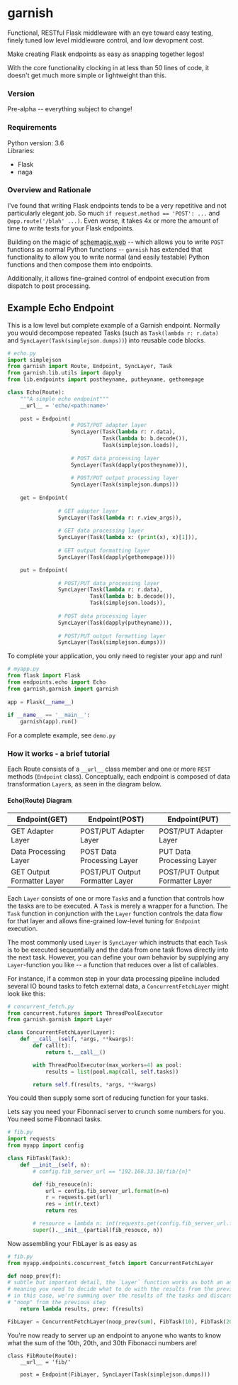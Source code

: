 # garnish
Functional, RESTful Flask middleware with an eye toward easy testing, 
finely tuned low level middleware control, and low devopment cost.
    
Make creating Flask endpoints as easy as snapping together legos!
    
With the core functionality clocking in at less than 50 lines of code, it doesn't 
get much more simple or lightweight than this.

### Version
Pre-alpha -- everything subject to change!  

### Requirements
Python version: 3.6  
Libraries:
  - Flask
  - naga


### Overview and Rationale
I've found that writing Flask endpoints tends to be a very repetitive and not particularly elegant job.  So much `if request.method == 'POST': ...` and `@app.route('/blah' ...)`.  Even worse, it takes 4x or more the amount of time to write tests for your Flask endpoints.   

Building on the magic of [schemagic.web](https://github.com/HiImJayHireMe/schemagic) -- which allows you to write `POST` functions as normal Python functions -- `garnish` has extended that functionality to allow you to write normal (and easily testable) Python functions and then compose them into endpoints.  

Additionally, it allows fine-grained control of endpoint execution from dispatch to post processing.  

## Example Echo Endpoint

This is a low level but complete example of a Garnish endpoint.  Normally you would 
decompose repeated Tasks (such as `Task(lambda r: r.data)` and `SyncLayer(Task(simplejson.dumps))`)
into reusable code blocks.

```Python
# echo.py
import simplejson
from garnish import Route, Endpoint, SyncLayer, Task
from garnish.lib.utils import dapply
from lib.endpoints import postheyname, putheyname, gethomepage  

class Echo(Route):
    """A simple echo endpoint"""
    __url__ = 'echo/<path:name>'
  
    post = Endpoint(
                    # POST/PUT adapter layer
                    SyncLayer(Task(lambda r: r.data),
                              Task(lambda b: b.decode()),
                              Task(simplejson.loads)),
                              
                    # POST data processing layer
                    SyncLayer(Task(dapply(postheyname))),
                    
                    # POST/PUT output processing layer
                    SyncLayer(Task(simplejson.dumps)))
  
    get = Endpoint(
    
                # GET adapter layer
                SyncLayer(Task(lambda r: r.view_args)),
                
                # GET data processing layer    
                SyncLayer(Task(lambda x: (print(x), x)[1])),
                
                # GET output formatting layer
                SyncLayer(Task(dapply(gethomepage))))

    put = Endpoint(
    
                # POST/PUT data processing layer
                SyncLayer(Task(lambda r: r.data),
                          Task(lambda b: b.decode()),
                          Task(simplejson.loads)),
                          
                # POST data processing layer
                SyncLayer(Task(dapply(putheyname))),
                
                # POST/PUT output formatting layer
                SyncLayer(Task(simplejson.dumps)))
```

To complete your application, you only need to register your app and run!

```Python
# myapp.py  
from flask import Flask
from endpoints.echo import Echo
from garnish,garnish import garnish
  
app = Flask(__name__)
  
if __name__ == '__main__':
    garnish(app).run()
```

For a complete example, see `demo.py`


### How it works - a brief tutorial
  
  Each Route consists of a `__url__` class member and one or more `REST` methods (`Endpoint` class).  Conceptually, each endpoint is composed of data transformation `Layer`s, as seen in the diagram below.

#### Echo(Route) Diagram
| Endpoint(GET)            | Endpoint(POST)                                 |  Endpoint(PUT)                               |
|----------------------------|---------------------------------|---------------------------------|
| GET Adapter Layer          | POST/PUT Adapter Layer          | POST/PUT Adapter Layer          |
| Data Processing Layer      | POST Data Processing Layer      | PUT Data Processing Layer       |
| GET Output Formatter Layer | POST/PUT Output Formatter Layer | POST/PUT Output Formatter Layer |

 Each `Layer` consists of one or more `Task`s and a function that controls how the tasks are to be executed.  A `Task` is merely a wrapper for a function.  The `Task` function in conjunction with the `Layer` function controls the data flow for that layer and allows fine-grained low-level tuning for `Endpoint` execution.
 
 The most commonly used `Layer` is `SyncLayer` which instructs that each `Task` is to be executed sequentially and the data from one task flows directly into the next task.  However, you can define your own behavior by supplying any `Layer`-function you like -- a function that reduces over a list of callables.  
 
 For instance, if a common step in your data processing pipeline included several IO bound tasks to fetch external data, a `ConcurrentFetchLayer` might look like this:

```python
# concurrent_fetch.py
from concurrent.futures import ThreadPoolExecutor
from garnish.garnish import Layer

class ConcurrentFetchLayer(Layer):
    def __call__(self, *args, **kwargs):
        def call(t):
            return t.__call__()

        with ThreadPoolExecutor(max_workers=4) as pool:
            results = list(pool.map(call, self.tasks))

        return self.f(results, *args, **kwargs)
```

You could then supply some sort of reducing function for your tasks.  

Lets say you need your Fibonnaci server to crunch some numbers for you.  You need some Fibonnaci tasks.

```python
# fib.py
import requests
from myapp import config  

class FibTask(Task):
    def __init__(self, n):
        # config.fib_server_url == "192.168.33.10/fib/{n}"

        def fib_resouce(n):
            url = config.fib_server_url.format(n=n)
            r = requests.get(url)
            res = int(r.text)
            return res

        # resource = lambda n: int(requests.get(config.fib_server_url.format(n=n)))
        super().__init__(partial(fib_resouce, n))

```

Now assembling your FibLayer is as easy as

```python
# fib.py
from myapp.endpoints.concurrent_fetch import ConcurrentFetchLayer

def noop_prev(f):
# subtle but important detail, the `Layer` function works as both an adapter and reducer,
# meaning you need to decide what to do with the results from the previous step.
# in this case, we're summing over the results of the tasks and discarding the 
# "noop" from the previous step
    return lambda results, prev: f(results)

FibLayer = ConcurrentFetchLayer(noop_prev(sum), FibTask(10), FibTask(20), FibTask(30))

```
You're now ready to server up an endpoint to anyone who wants to know what the sum of the 10th, 20th, and 30th Fibonacci numbers are!

```
class FibRoute(Route):
    __url__ = 'fib/'

    post = Endpoint(FibLayer, SyncLayer(Task(simplejson.dumps)))
```
